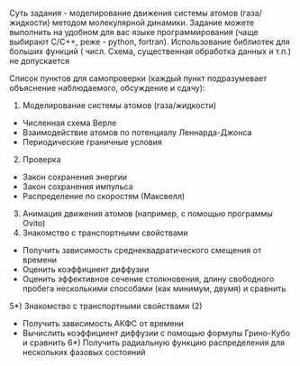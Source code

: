 Суть задания - моделирование движения системы атомов (газа/жидкости) методом молекулярной динамики.
Задание можете выполнить на удобном для вас языке программирования (чаще выбирают C/C++, реже - python, fortran). Использование библиотек для больших функций ( числ. Схема, существенная обработка данных и т.п.) не допускается 

Список пунктов для самопроверки (каждый пункт подразумевает объяснение наблюдаемого, обсуждение и сдачу):
1) Моделирование системы атомов (газа/жидкости)
 - Численная схема Верле
 - Взаимодействие атомов по потенциалу Леннарда-Джонса
 - Периодические граничные условия
2) Проверка
 - Закон сохранения энергии
 - Закон сохранения импульса
 - Распределение по скоростям (Максвелл)
3) Анимация движения атомов (например, с помощью программы Ovito)
4) Знакомство с транспортными свойствами
- Получить зависимость среднеквадратического смещения от времени
- Оценить коэффициент диффузии
- Оценить эффективное сечение столкновения, длину свободного пробега
несколькими способами (как минимум, двумя) и сравнить



5*) Знакомство с транспортными свойствами (2)
- Получить зависимость АКФС от времени
- Вычислить коэффициент диффузии с помощью формулы Грино-Кубо и сравнить
6*) Получить радиальную функцию распределения для нескольких фазовых
состояний